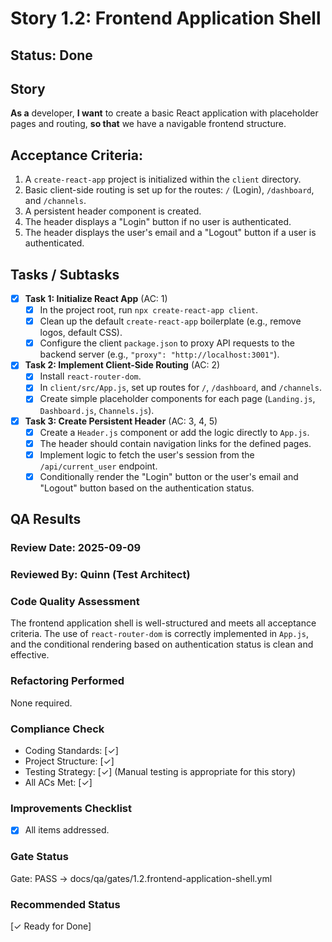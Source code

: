 # Story 1.2: Frontend Application Shell

## Status: Done

## Story
**As a** developer,
**I want** to create a basic React application with placeholder pages and routing,
**so that** we have a navigable frontend structure.

## Acceptance Criteria:
1.  A `create-react-app` project is initialized within the `client` directory.
2.  Basic client-side routing is set up for the routes: `/` (Login), `/dashboard`, and `/channels`.
3.  A persistent header component is created.
4.  The header displays a "Login" button if no user is authenticated.
5.  The header displays the user's email and a "Logout" button if a user is authenticated.

## Tasks / Subtasks

- [x] **Task 1: Initialize React App** (AC: 1)
    - [x] In the project root, run `npx create-react-app client`.
    - [x] Clean up the default `create-react-app` boilerplate (e.g., remove logos, default CSS).
    - [x] Configure the client `package.json` to proxy API requests to the backend server (e.g., `"proxy": "http://localhost:3001"`).

- [x] **Task 2: Implement Client-Side Routing** (AC: 2)
    - [x] Install `react-router-dom`.
    - [x] In `client/src/App.js`, set up routes for `/`, `/dashboard`, and `/channels`.
    - [x] Create simple placeholder components for each page (`Landing.js`, `Dashboard.js`, `Channels.js`).

- [x] **Task 3: Create Persistent Header** (AC: 3, 4, 5)
    - [x] Create a `Header.js` component or add the logic directly to `App.js`.
    - [x] The header should contain navigation links for the defined pages.
    - [x] Implement logic to fetch the user's session from the `/api/current_user` endpoint.
    - [x] Conditionally render the "Login" button or the user's email and "Logout" button based on the authentication status.

## QA Results

### Review Date: 2025-09-09

### Reviewed By: Quinn (Test Architect)

### Code Quality Assessment

The frontend application shell is well-structured and meets all acceptance criteria. The use of `react-router-dom` is correctly implemented in `App.js`, and the conditional rendering based on authentication status is clean and effective.

### Refactoring Performed

None required.

### Compliance Check

- Coding Standards: [✓]
- Project Structure: [✓]
- Testing Strategy: [✓] (Manual testing is appropriate for this story)
- All ACs Met: [✓]

### Improvements Checklist

- [x] All items addressed.

### Gate Status

Gate: PASS → docs/qa/gates/1.2.frontend-application-shell.yml

### Recommended Status

[✓ Ready for Done]

